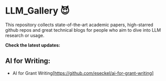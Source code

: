 
# LLM_Gallery :smiling_imp:
This repository collects state-of-the-art academic papers, high-starred github repos and great technical blogs for people who aim to dive into LLM research or usage.

**Check the latest updates:**


## AI for Writing:

- AI for Grant Writing[https://github.com/eseckel/ai-for-grant-writing]